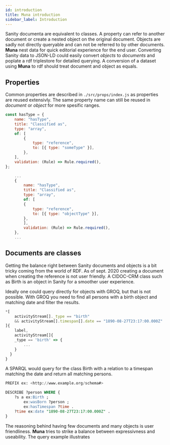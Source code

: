 ```yaml
---
id: introduction
title: Muna introduction
sidebar_label: Introduction
---
```


Sanity documenta are equivalent to classes. A property can refer to another document or create a nested object on the original document. Objects are sadly not directly queryable and can not be referred to by other documents. **Muna** nest data for quick editorial experience for the end user. Converting Sanity data to JSON-LD could easily convert *objects* to *documents* and poplate a rdf triplestore for detailed querying. A conversion of a dataset using **Muna** to rdf should treat document and object as equals.

## Properties

Common properties are described in `./src/props/index.js` as properties are reused extensivly. The same property name can still be reused in *document* or *object* for more spesific ranges.

```js title="./src/props/index.js"
const hasType = {
    name: "hasType",
    title: "Classified as",
    type: "array",
    of: [
        {
            type: "reference",
            to: [{ type: "someType" }],
        },
    ],
    validation: (Rule) => Rule.required(),
};
```

```js title="./src/documents/madeObject.js"
    ...
    {
        name: "hasType",
        title: "Classified as",
        type: "array",
        of: [
        {
            type: "reference",
            to: [{ type: "objectType" }],
        },
        ],
        validation: (Rule) => Rule.required(),
    },
    ...
```

## Documents are classes

Getting the balance right between Sanity documents and objects is a bit tricky coming from the world of RDF. As of sept. 2020 creating a document when creating the reference is not user friendly. A CIDOC-CRM class such as Birth is an object in Sanity for a smoother user experience. 

Ideally one could query directly for objects with GROQ, but that is not possible. With GROQ you need to find all persons with a birth object and matching date and filter the results.

```js title="GROQ"
*[
    activityStream[]._type == "birth" 
    && activityStream[].timespan[].date == "1890-08-27T23:17:00.000Z"
]{
    label,
	activityStream[]{
  	_type == 'birth' => {
        ...
    }
  }
} 
```

A SPARQL would query for the class Birth with a relation to a timespan matching the date and return all matching persons.

```sql title="SPARQL"
PREFIX ex: <http://www.example.org/schema#>

DESCRIBE ?person WHERE {
    ?s a ex:Birth ;
        ex:wasBorn ?person ;
        ex:hasTimespan ?time .
    ?time ex:date "1890-08-27T23:17:00.000Z" .
}
```

The reasoning behind having few documents and many objects is user friendliness. **Muna** tries to strike a balance between expressivness and useability. The query example illustrates 
